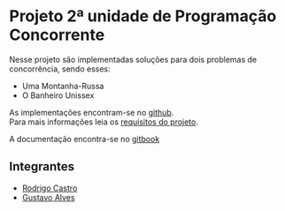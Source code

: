 # Projeto 2ª unidade de Programação Concorrente

Nesse projeto são implementadas soluções para dois problemas de concorrência, sendo esses:

* Uma Montanha-Russa
* O Banheiro Unissex

As implementações encontram-se no [github](https://github.com/rodrigondec/Sincronizacao-Prog-Concorrente).  
Para mais informações leia os [requisitos do projeto](https://github.com/rodrigondec/Sincronizacao-Prog-Concorrente/blob/master/Trabalho-Sincronizao.pdf).

A documentação encontra-se no [gitbook](https://www.gitbook.com/book/rodrigondec/sincronizacao-programacao-concorrente)

## Integrantes

* [Rodrigo Castro](https://github.com/rodrigondec)
* [Gustavo Alves](https://github.com/gustavowl)



